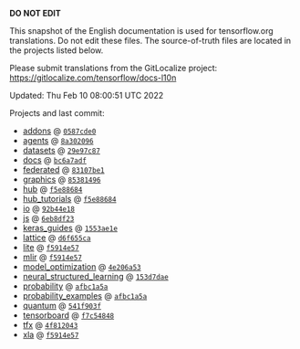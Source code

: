 __DO NOT EDIT__

This snapshot of the English documentation is used for tensorflow.org
translations. Do not edit these files. The source-of-truth files are located in
the projects listed below.

Please submit translations from the GitLocalize project: https://gitlocalize.com/tensorflow/docs-l10n

Updated: Thu Feb 10 08:00:51 UTC 2022

Projects and last commit:

- [addons](https://github.com/tensorflow/addons/tree/master/docs) @ <a href='https://github.com/tensorflow/addons/commit/0587cde08dfcb014516f4be56e38b7646a6eb721'><code>0587cde0</code></a>
- [agents](https://github.com/tensorflow/agents/tree/master/docs) @ <a href='https://github.com/tensorflow/agents/commit/8a302096074a755891223e68500592c9dc54e59d'><code>8a302096</code></a>
- [datasets](https://github.com/tensorflow/datasets/tree/master/docs) @ <a href='https://github.com/tensorflow/datasets/commit/29e97c872b06fc6a01ab26b367dcbabb0376075e'><code>29e97c87</code></a>
- [docs](https://github.com/tensorflow/docs/tree/master/site/en) @ <a href='https://github.com/tensorflow/docs/commit/bc6a7adf3c5ee0b24a687921890dd1e7529bf545'><code>bc6a7adf</code></a>
- [federated](https://github.com/tensorflow/federated/tree/main/docs) @ <a href='https://github.com/tensorflow/federated/commit/83107be1b5210e9157c251ccb5182b8e7349b94a'><code>83107be1</code></a>
- [graphics](https://github.com/tensorflow/graphics/tree/master/tensorflow_graphics/g3doc) @ <a href='https://github.com/tensorflow/graphics/commit/8538149623c1d4508df52df60d48fb8b880b5fab'><code>85381496</code></a>
- [hub](https://github.com/tensorflow/hub/tree/master/docs) @ <a href='https://github.com/tensorflow/hub/commit/f5e886843b5021b44270f9aa6d82e85d476aee44'><code>f5e88684</code></a>
- [hub_tutorials](https://github.com/tensorflow/hub/tree/master/examples/colab) @ <a href='https://github.com/tensorflow/hub/commit/f5e886843b5021b44270f9aa6d82e85d476aee44'><code>f5e88684</code></a>
- [io](https://github.com/tensorflow/io/tree/master/docs) @ <a href='https://github.com/tensorflow/io/commit/92b44e180674a8af0e12e405530f7343e3e693e4'><code>92b44e18</code></a>
- [js](https://github.com/tensorflow/tfjs-website/tree/master/docs) @ <a href='https://github.com/tensorflow/tfjs-website/commit/6eb8df23e953c78a168362da791f850cb84fa2ad'><code>6eb8df23</code></a>
- [keras_guides](https://github.com/tensorflow/docs/tree/snapshot-keras/site/en/guide/keras) @ <a href='https://github.com/tensorflow/docs/commit/1553ae1e4a149be71703e2ee60173b3d1e0e8c00'><code>1553ae1e</code></a>
- [lattice](https://github.com/tensorflow/lattice/tree/master/docs) @ <a href='https://github.com/tensorflow/lattice/commit/d6f655ca11523bdf38a431a386bb7c0f9dc7aacb'><code>d6f655ca</code></a>
- [lite](https://github.com/tensorflow/tensorflow/tree/master/tensorflow/lite/g3doc) @ <a href='https://github.com/tensorflow/tensorflow/commit/f5914e578cdf6aa56abc779cf59a0c9ab131f6f0'><code>f5914e57</code></a>
- [mlir](https://github.com/tensorflow/tensorflow/tree/master/tensorflow/compiler/mlir/g3doc) @ <a href='https://github.com/tensorflow/tensorflow/commit/f5914e578cdf6aa56abc779cf59a0c9ab131f6f0'><code>f5914e57</code></a>
- [model_optimization](https://github.com/tensorflow/model-optimization/tree/master/tensorflow_model_optimization/g3doc) @ <a href='https://github.com/tensorflow/model-optimization/commit/4e206a53f5bc444471a85902a7dece612796b6cc'><code>4e206a53</code></a>
- [neural_structured_learning](https://github.com/tensorflow/neural-structured-learning/tree/master/g3doc) @ <a href='https://github.com/tensorflow/neural-structured-learning/commit/153d7dae578312c310643095079cbc306d8c10be'><code>153d7dae</code></a>
- [probability](https://github.com/tensorflow/probability/tree/main/tensorflow_probability/g3doc) @ <a href='https://github.com/tensorflow/probability/commit/afbc1a5a93bd54765ce25446eaf776be8bd16729'><code>afbc1a5a</code></a>
- [probability_examples](https://github.com/tensorflow/probability/tree/main/tensorflow_probability/examples/jupyter_notebooks) @ <a href='https://github.com/tensorflow/probability/commit/afbc1a5a93bd54765ce25446eaf776be8bd16729'><code>afbc1a5a</code></a>
- [quantum](https://github.com/tensorflow/quantum/tree/master/docs) @ <a href='https://github.com/tensorflow/quantum/commit/541f903fe046e560352cfe21c2b7474493341759'><code>541f903f</code></a>
- [tensorboard](https://github.com/tensorflow/tensorboard/tree/master/docs) @ <a href='https://github.com/tensorflow/tensorboard/commit/f7c5484820c3db5d62f8d7aca131776cc35d788b'><code>f7c54848</code></a>
- [tfx](https://github.com/tensorflow/tfx/tree/master/docs) @ <a href='https://github.com/tensorflow/tfx/commit/4f8120437a49d2cf22e0987ac0b05e5d3f75c0ca'><code>4f812043</code></a>
- [xla](https://github.com/tensorflow/tensorflow/tree/master/tensorflow/compiler/xla/g3doc) @ <a href='https://github.com/tensorflow/tensorflow/commit/f5914e578cdf6aa56abc779cf59a0c9ab131f6f0'><code>f5914e57</code></a>

